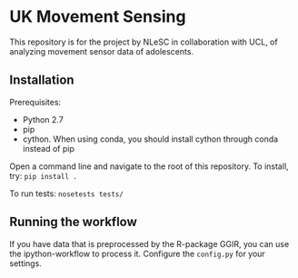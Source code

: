 # UK Movement Sensing
This repository is for the project by NLeSC in collaboration with UCL, of analyzing movement sensor data of adolescents.

## Installation
Prerequisites:
*  Python 2.7
* pip
* cython. When using conda, you should install cython through conda instead of pip

Open a command line and navigate to the root of this repository. To install, try:
`pip install .`

To run tests:
`nosetests tests/`

## Running the workflow
If you have data that is preprocessed by the R-package GGIR, you can use the ipython-workflow to process it.
Configure the `config.py` for your settings. 